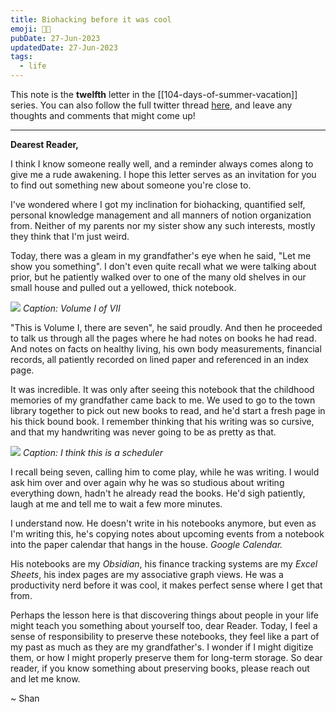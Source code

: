 ```yaml
---
title: Biohacking before it was cool
emoji: 👨‍🔬
pubDate: 27-Jun-2023
updatedDate: 27-Jun-2023
tags:
  - life
---
```


This note is the **twelfth** letter in the [[104-days-of-summer-vacation]] series. You can also follow the full twitter thread [here](https://twitter.com/solderneer/status/1668911213810716672), and leave any thoughts and comments that might come up!

---

**Dearest Reader,**

I think I know someone really well, and a reminder always comes along to give me a rude awakening. I hope this letter serves as an invitation for you to find out something new about someone you're close to.

I've wondered where I got my inclination for biohacking, quantified self, personal knowledge management and all manners of notion organization from. Neither of my parents nor my sister show any such interests, mostly they think that I'm just weird.

Today, there was a gleam in my grandfather's eye when he said, "Let me show you something". I don't even quite recall what we were talking about prior, but he patiently walked over to one of the many old shelves in our small house and pulled out a yellowed, thick notebook.

![](https://files.solderneer.me/blog/biohacking-before-it-was-cool/1.jpg)
_Caption: Volume I of VII_

"This is Volume I, there are seven", he said proudly. And then he proceeded to talk us through all the pages where he had notes on books he had read. And notes on facts on healthy living, his own body measurements, financial records, all patiently recorded on lined paper and referenced in an index page. 

It was incredible. It was only after seeing this notebook that the childhood memories of my grandfather came back to me. We used to go to the town library together to pick out new books to read, and he'd start a fresh page in his thick bound book. I remember thinking that his writing was so cursive, and that my handwriting was never going to be as pretty as that. 

![](https://files.solderneer.me/blog/biohacking-before-it-was-cool/2.jpg)
_Caption: I think this is a scheduler_

I recall being seven, calling him to come play, while he was writing. I would ask him over and over again why he was so studious about writing everything down, hadn't he already read the books. He'd sigh patiently, laugh at me and tell me to wait a few more minutes.

I understand now. He doesn't write in his notebooks anymore, but even as I'm writing this, he's copying notes about upcoming events from a notebook into the paper calendar that hangs in the house. _Google Calendar._

His notebooks are my _Obsidian_, his finance tracking systems are my _Excel Sheets_, his index pages are my associative graph views. He was a productivity nerd before it was cool, it makes perfect sense where I get that from.

Perhaps the lesson here is that discovering things about people in your life might teach you something about yourself too, dear Reader. Today, I feel a sense of responsibility to preserve these notebooks, they feel like a part of my past as much as they are my grandfather's. I wonder if I might digitize them, or how I might properly preserve them for long-term storage. So dear reader, if you know something about preserving books, please reach out and let me know.

~ Shan